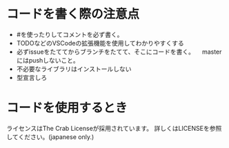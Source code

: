 # コードを書く際の注意点
* #を使ったりしてコメントを必ず書く。
* TODOなどのVSCodeの拡張機能を使用してわかりやすくする
* 必ずissueをたててからブランチをたてて、そこにコードを書く。
　masterにはpushしないこと。
* 不必要なライブラリはインストールしない
* 型宣言しろ
# コードを使用するとき
ライセンスはThe Crab Licenseが採用されています。
詳しくはLICENSEを参照してください。(japanese only.)
